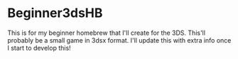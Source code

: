 # Beginner3dsHB
This is for my beginner homebrew that I'll create for the 3DS.
This'll probably be a small game in 3dsx format.
I'll update this with extra info once I start to develop this!
